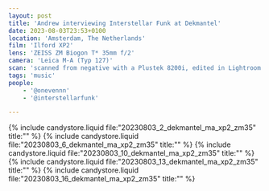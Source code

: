 ```yaml
---
layout: post
title: 'Andrew interviewing Interstellar Funk at Dekmantel'
date: 2023-08-03T23:53+0100
location: 'Amsterdam, The Netherlands'
film: 'Ilford XP2'
lens: 'ZEISS ZM Biogon T* 35mm f/2'
camera: 'Leica M-A (Typ 127)'
scan: 'scanned from negative with a Plustek 8200i, edited in Lightroom'
tags: 'music'
people: 
    - '@onevennn'
    - '@interstellarfunk'

---
```


{% include candystore.liquid file:"20230803_2_dekmantel_ma_xp2_zm35" title:"" %}
{% include candystore.liquid file:"20230803_6_dekmantel_ma_xp2_zm35" title:"" %}
{% include candystore.liquid file:"20230803_10_dekmantel_ma_xp2_zm35" title:"" %}
{% include candystore.liquid file:"20230803_13_dekmantel_ma_xp2_zm35" title:"" %}
{% include candystore.liquid file:"20230803_16_dekmantel_ma_xp2_zm35" title:"" %}